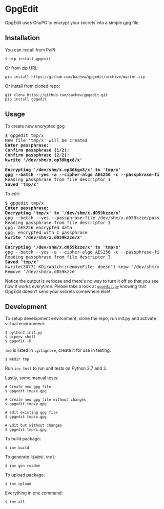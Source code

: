 # GpgEdit

GpgEdit uses GnuPG to encrypt your secrets into a simple gpg file.


## Installation

You can install from PyPI:

```console
$ pip install gpgedit
```

Or from zip URL:

```console
pip install https://github.com/bachew/gpgedit/archive/master.zip
```

Or install from cloned repo:

```consle
git clone https://github.com/bachew/gpgedit.git
pip install gpgedit
```


## Usage

To create new encrypted gpg:

<pre>
$ gpgedit tmp/x
New file 'tmp/x' will be created
<b>Enter passphrase:</b>
<b>Confirm passphrase (1/2):</b>
<b>Confirm passphrase (2/2):</b>
<b>kwrite '/dev/shm/x.op36kgx8/x'</b>
...
<b>Encrypting '/dev/shm/x.op36kgx8/x' to 'tmp/x'
gpg --batch --yes -a --cipher-algo AES256 -c --passphrase-file /dev/shm/x.op36kgx8/passphrase.7zlszwz2 -o tmp/x /dev/shm/x.op36kgx8/x</b>
Reading passphrase from file descriptor 3
<b>Saved 'tmp/x'</b>
</pre>

To edit:

<pre>
$ gpgedit tmp/x
<b>Enter passphrase:</b>
<b>Decrypting 'tmp/x' to '/dev/shm/x.d059kzze/x'</b>
gpg --batch --yes --passphrase-file /dev/shm/x.d059kzze/passphrase.dsl_gwa6 -o /dev/shm/x.d059kzze/x tmp/x
Reading passphrase from file descriptor 3
gpg: AES256 encrypted data
gpg: encrypted with 1 passphrase
<b>kwrite '/dev/shm/x.d059kzze/x'</b>
...
<b>Encrypting '/dev/shm/x.d059kzze/x' to 'tmp/x'</b>
gpg --batch --yes -a --cipher-algo AES256 -c --passphrase-file /dev/shm/x.d059kzze/passphrase.kbp9kerp -o tmp/x /dev/shm/x.d059kzze/x
Reading passphrase from file descriptor 3
<b>Saved 'tmp/x'</b>
kwrite(3077) KDirWatch::removeFile: doesn't know "/dev/shm/x.d059kzze/x"
Remove '/dev/shm/x.d059kzze'
</pre>

Notice the output is verbose and there's no way to turn it off so that you see how it works everytime. Please take a look at <a href="https://github.com/bachew/gpgedit/blob/master/src/gpgedit.py"><code>gpgedit.py</code></a> knowing that GpgEdit doesn't send your secrets somewhere else!


## Development

To setup development environment, clone the repo, run init.py and activate virtual environment:

```console
$ python3 init.py
$ pipenv shell
$ gpgedit -h
```

`tmp` is listed in `.gitignore`, create it for use in testing:

```console
$ mkdir tmp
```

Run `inv test` to run unit tests on Python 2.7 and 3.

Lastly, some manual tests:

```console
# Create new gpg file
$ gpgedit tmp/x.gpg

# Create new gpg file without changes
$ gpgedit tmp/y.gpg

# Edit existing gpg file
$ gpgedit tmp/x.gpg

# Edit but without changes
$ gpgedit tmp/x.gpg
```

To build package:

```console
$ inv build
```

To generate `README.html`:

```console
$ inv gen-readme
```

To upload package:

```console
$ inv upload
```

Everything in one command:

```console
$ inv all
```
